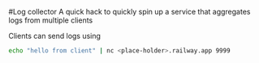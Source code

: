 #Log collector
A quick hack to quickly spin up a service that aggregates logs from multiple clients

Clients can send logs using
```bash
echo "hello from client" | nc <place-holder>.railway.app 9999
```

